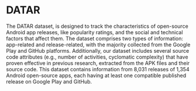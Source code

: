 # DATAR
The DATAR dataset, is designed to track the characteristics of open-source Android app releases, like popularity ratings, and the social and technical factors that affect them. The dataset comprises two types of information: app-related and release-related, with the majority collected from the Google Play and GitHub platforms. Additionally, our dataset includes several source code attributes (e.g., number of activities, cyclomatic complexity) that have proven effective in previous research, extracted from the APK files and their source code. This dataset contains information from 8,031 releases of 1,354 Android open-source apps, each having at least one compatible published release on Google Play and GitHub.
